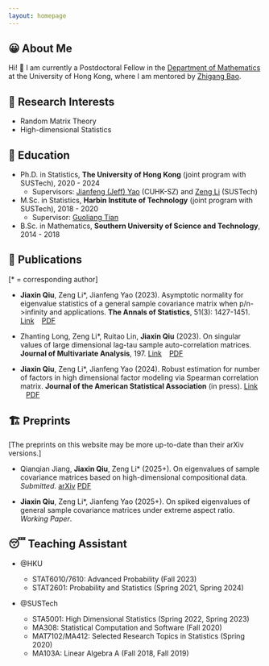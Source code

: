 ```yaml
---
layout: homepage
---
```


## 😀 About Me

Hi! 👋 
I am currently a Postdoctoral Fellow in the [Department of Mathematics](https://hkumath.hku.hk/web/index.php) at the University of Hong Kong, where I am mentored by [Zhigang Bao](https://sites.google.com/view/zhigangbaohomepage/).

## 🧐 Research Interests

- Random Matrix Theory 
- High-dimensional Statistics

## 🏫 Education

- Ph.D. in Statistics, **The University of Hong Kong** (joint program with SUSTech), 2020 - 2024
  - Supervisors: [Jianfeng (Jeff) Yao](https://jianfengyao.wordpress.com/) (CUHK-SZ) and [Zeng Li](https://sites.google.com/site/zenglihku/zeng-li-%E6%9D%8E%E6%9B%BE) (SUSTech)
- M.Sc. in Statistics, **Harbin Institute of Technology** (joint program with SUSTech), 2018 - 2020
  - Supervisor: [Guoliang Tian](https://stat-ds.sustech.edu.cn/teacher/TIAN,Guoliang?lang=en-us)
- B.Sc. in Mathematics, **Southern University of Science and Technology**, 2014 - 2018

## 📝 Publications 

[\* = corresponding author]

- **Jiaxin Qiu**, Zeng Li\*, Jianfeng Yao (2023). Asymptotic normality for eigenvalue statistics of a general sample covariance matrix when p/n->infinity and applications. **The Annals of Statistics**, 51(3): 1427-1451. [<i class="fas fa-link"></i> Link](https://doi.org/10.1214/23-AOS2300) &ensp; [<i class="far fa-file-pdf"></i> PDF](/assets/files/papers/2023-AoS-ultraCLT.pdf)

- Zhanting Long, Zeng Li\*, Ruitao Lin, **Jiaxin Qiu** (2023). On singular values of large dimensional lag-tau sample auto-correlation matrices. **Journal of Multivariate Analysis**, 197. [<i class="fas fa-link"></i> Link](https://doi.org/10.1016/j.jmva.2023.105205) &ensp; [<i class="far fa-file-pdf"></i> PDF](/assets/files/papers/2023-JMVA-autocorr.pdf)

- **Jiaxin Qiu**, Zeng Li\*, Jianfeng Yao (2024). Robust estimation for number of factors in high dimensional factor modeling via Spearman correlation matrix. **Journal of the American Statistical Association** (in press). [<i class="fas fa-link"></i> Link](https://www.tandfonline.com/doi/full/10.1080/01621459.2024.2402565) &ensp; [<i class="far fa-file-pdf"></i> PDF](/assets/files/papers/2024-JASA-Spearman.pdf)

## 🏗️ Preprints

[The preprints on this website may be more up-to-date than their arXiv versions.]

- Qianqian Jiang, **Jiaxin Qiu**, Zeng Li\* (2025+). On eigenvalues of sample covariance matrices based on high-dimensional compositional data. *Submitted*. [arXiv](https://arxiv.org/abs/2312.14420) [<i class="far fa-file-pdf"></i> PDF](/assets/files/papers/2024-arXiv-CoDA.pdf)

- **Jiaxin Qiu**, Zeng Li\*, Jianfeng Yao (2025+). On spiked eigenvalues of general sample covariance matrices under extreme aspect ratio. *Working Paper*.

## 😴 Teaching Assistant 

- @HKU
  - STAT6010/7610: Advanced Probability (Fall 2023)
  - STAT2601: Probability and Statistics (Spring 2021, Spring 2024)

- @SUSTech
  - STA5001: High Dimensional Statistics (Spring 2022, Spring 2023)
  - MA308: Statistical Computation and Software (Fall 2020)
  - MAT7102/MA412: Selected Research Topics in Statistics (Spring 2020)
  - MA103A: Linear Algebra A (Fall 2018, Fall 2019)

<!--
## 🔗 Links

- [Advice for Authors (by Jacob Steinhardt)](https://bounded-regret.ghost.io/advice-for-authors/)
- [Foundations and Trends® in Machine Learning](https://www.nowpublishers.com/MAL)
- [Probability Surveys](https://projecteuclid.org/journals/probability-surveys)
-->
